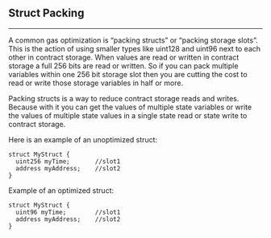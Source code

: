 ## Struct Packing

---

A common gas optimization is “packing structs” or “packing storage slots”. This is the action of using smaller types like uint128 and uint96 next to each other in contract storage. When values are read or written in contract storage a full 256 bits are read or written. So if you can pack multiple variables within one 256 bit storage slot then you are cutting the cost to read or write those storage variables in half or more.

Packing structs is a way to reduce contract storage reads and writes. Because with it you can get the values of multiple state variables or write the values of multiple state values in a single state read or state write to contract storage.

Here is an example of an unoptimized struct:

```solidity
struct MyStruct {
  uint256 myTime;       //slot1
  address myAddress;    //slot2
}
```

Example of an optimized struct:

```solidity
struct MyStruct {
  uint96 myTime;        //slot1
  address myAddress;    //slot2
}
```
